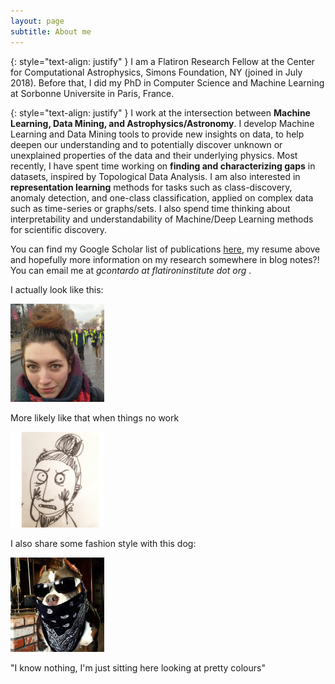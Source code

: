 ```yaml
---
layout: page
subtitle: About me
---
```

{: style="text-align: justify" }
I am a Flatiron Research Fellow at the Center for Computational Astrophysics, Simons Foundation, NY (joined in July 2018). Before that, I did my PhD in Computer Science and Machine Learning at Sorbonne Universite in Paris, France.


{: style="text-align: justify" }
I work at the intersection between **Machine Learning, Data Mining, and Astrophysics/Astronomy**. I develop Machine Learning and Data Mining tools to provide new insights on data, to help deepen our understanding and to potentially discover unknown or unexplained properties of the data and their underlying physics. Most recently, I have spent time working on **finding and characterizing gaps** in datasets, inspired by Topological Data Analysis. I am also interested in **representation learning** methods for tasks such as class-discovery, anomaly detection, and one-class classification, applied on complex data such as time-series or graphs/sets. I also spend time thinking about interpretability and understandability of Machine/Deep Learning methods for scientific discovery.

You can find my Google Scholar list of publications [here](https://scholar.google.com/citations?user=zUNlxp4AAAAJ&hl=en%), my resume above and hopefully more information on my research somewhere in blog notes?! You can email me at *gcontardo at flatironinstitute dot org* .

I actually look like this: 

<img src="/assets/img/gaby1.png" width="150">


More likely like that when things no work

<img src="/assets/img/gaby2.png" width="150">

I also share some fashion style with this dog: 

<img src="/assets/img/dog.png" width="150">

"I know nothing, I'm just sitting here looking at pretty colours"
